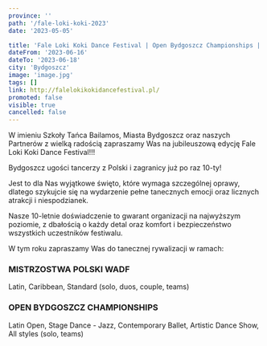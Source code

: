 ```yaml
---
province: ''
path: '/fale-loki-koki-2023'
date: '2023-05-05'

title: 'Fale Loki Koki Dance Festival | Open Bydgoszcz Championships | Mistrzostwa Polski WADF'
dateFrom: '2023-06-16'
dateTo: '2023-06-18'
city: 'Bydgoszcz'
image: 'image.jpg'
tags: []
link: http://falelokikokidancefestival.pl/
promoted: false
visible: true
cancelled: false
---
```

W imieniu Szkoły Tańca Bailamos, Miasta Bydgoszcz oraz naszych Partnerów z wielką radością zapraszamy Was na jubileuszową edycję Fale Loki Koki Dance Festival!!!

Bydgoszcz ugości tancerzy z Polski i zagranicy już po raz 10-ty!

Jest to dla Nas wyjątkowe święto, które wymaga szczególnej oprawy, dlatego szykujcie się na wydarzenie pełne tanecznych emocji oraz licznych atrakcji i niespodzianek.

Nasze 10-letnie doświadczenie to gwarant organizacji na najwyższym poziomie, z dbałością o każdy detal oraz komfort i bezpieczeństwo wszystkich uczestników festiwalu.

W tym roku zapraszamy Was do tanecznej rywalizacji w ramach:
### MISTRZOSTWA POLSKI WADF
Latin, Caribbean, Standard
(solo, duos, couple, teams)

### OPEN BYDGOSZCZ CHAMPIONSHIPS
Latin Open, Stage  Dance - Jazz, Contemporary Ballet, Artistic Dance Show, All styles
(solo, teams)
